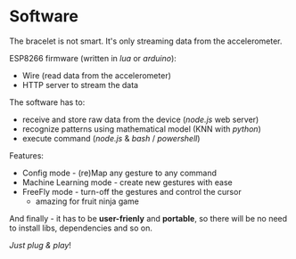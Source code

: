 Software
========

The bracelet is not smart. 
It's only streaming data from the accelerometer.

ESP8266 firmware (written in *lua* or *arduino*):
- Wire (read data from the accelerometer)
- HTTP server to stream the data 

The software has to:
- receive and store raw data from the device (*node.js* web server)
- recognize patterns using mathematical model (KNN with *python*)
- execute command (*node.js* & *bash* / *powershell*)

Features:
- Config mode - (re)Map any gesture to any command
- Machine Learning mode - create new gestures with ease
- FreeFly mode - turn-off the gestures and control the cursor
  * amazing for fruit ninja game

And finally - it has to be **user-frienly** and **portable**, so there will be no need to install libs, dependencies and so on. 

*Just plug & play*!
